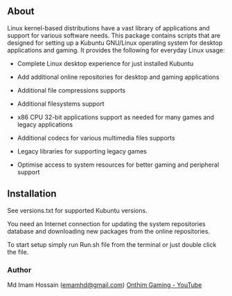 About
------------

Linux kernel-based distributions have a vast library of applications and support for various software needs. This package contains scripts that are designed for setting up a Kubuntu GNU/Linux operating system for desktop applications and gaming. It provides the following for everyday Linux usage:

- Complete Linux desktop experience for just installed Kubuntu

- Add additional online repositories for desktop and gaming applications

- Additional file compressions supports

- Additional filesystems support

- x86 CPU 32-bit applications support as needed for many games and legacy applications

- Additional codecs for various multimedia files supports

- Legacy libraries for supporting legacy games

- Optimise access to system resources for better gaming and peripheral support

## Installation

See versions.txt for supported Kubuntu versions.

You need an Internet connection for updating the system repositories database and downloading new packages from the online repositories.

To start setup simply run Run.sh file from the terminal or just double click the file.

### Author

Md Imam Hossain (emamhd@gmail.com)
[Onthim Gaming - YouTube](https://www.youtube.com/c/OnthimGaming)

